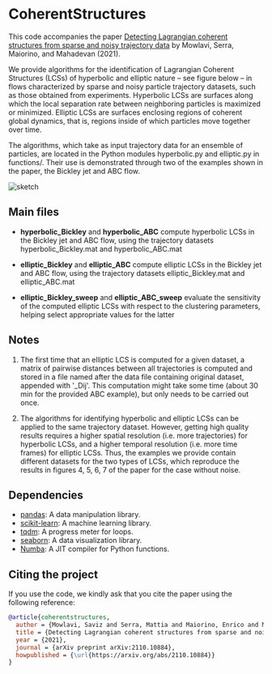 # CoherentStructures

This code accompanies the paper [Detecting Lagrangian coherent structures from sparse and noisy trajectory data](https://arxiv.org/abs/2110.10884) by Mowlavi, Serra, Maiorino, and Mahadevan (2021).

We provide algorithms for the identification of Lagrangian Coherent Structures (LCSs) of hyperbolic and elliptic nature – see figure below – in flows characterized by sparse and noisy particle trajectory datasets, such as those obtained from experiments. Hyperbolic LCSs are surfaces along which the local separation rate between neighboring particles is maximized or minimized. Elliptic LCSs are surfaces enclosing regions of coherent global dynamics, that is, regions inside of which particles move together over time.

The algorithms, which take as input trajectory data for an ensemble of particles, are located in the Python modules hyperbolic.py and elliptic.py in functions/. Their use is demonstrated through two of the examples shown in the paper, the Bickley jet and ABC flow.

![sketch](./sketch.png)

## Main files

* **hyperbolic_Bickley** and **hyperbolic_ABC** compute hyperbolic LCSs in the Bickley jet and ABC flow, using the trajectory datasets hyperbolic_Bickley.mat and hyperbolic_ABC.mat

* **elliptic_Bickley** and **elliptic_ABC** compute elliptic LCSs in the Bickley jet and ABC flow, using the trajectory datasets elliptic_Bickley.mat and elliptic_ABC.mat

* **elliptic_Bickley_sweep** and **elliptic_ABC_sweep** evaluate the sensitivity of the computed elliptic LCSs with respect to the clustering parameters, helping select appropriate values for the latter

## Notes

1. The first time that an elliptic LCS is computed for a given dataset, a matrix of pairwise distances between all trajectories is computed and stored in a file named after the data file containing original dataset, appended with '_Dij'. This computation might take some time (about 30 min for the provided ABC example), but only needs to be carried out once.

2. The algorithms for identifying hyperbolic and elliptic LCSs can be applied to the same trajectory dataset. However, getting high quality results requires a higher spatial resolution (i.e. more trajectories) for hyperbolic LCSs, and a higher temporal resolution (i.e. more time frames) for elliptic LCSs. Thus, the examples we provide contain different datasets for the two types of LCSs, which reproduce the results in figures 4, 5, 6, 7 of the paper for the case without noise.

## Dependencies

* [pandas](https://pandas.pydata.org): A data manipulation library.
* [scikit-learn](https://scikit-learn.org/): A machine learning library.
* [tqdm](https://pypi.org/project/tqdm/): A progress meter for loops.
* [seaborn](https://pypi.org/project/tqdm/): A data visualization library.
* [Numba](https://numba.pydata.org): A JIT compiler for Python functions.

## Citing the project

If you use the code, we kindly ask that you cite the paper using the following reference:

```bibtex
@article{coherentstructures,
  author = {Mowlavi, Saviz and Serra, Mattia and Maiorino, Enrico and Mahadevan, L},
  title = {Detecting Lagrangian coherent structures from sparse and noisy trajectory data},
  year = {2021},
  journal = {arXiv preprint arXiv:2110.10884},
  howpublished = {\url{https://arxiv.org/abs/2110.10884}}
}
```
